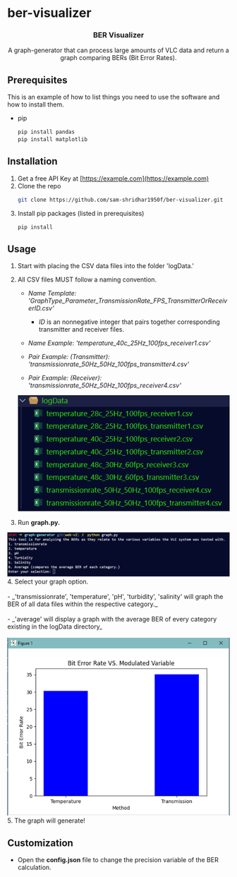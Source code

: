 # ber-visualizer




  <h3 align="center">BER Visualizer</h3>

  <p align="center">
    A graph-generator that can process large amounts of VLC data and return a graph comparing BERs (Bit Error Rates).
    <br />
  </p>
</p>

## Prerequisites

This is an example of how to list things you need to use the software and how to install them.
* pip
  ```sh
  pip install pandas
  pip install matplotlib
  ```

## Installation

1. Get a free API Key at [https://example.com](https://example.com)
2. Clone the repo
   ```sh
   git clone https://github.com/sam-shridhar1950f/ber-visualizer.git
   ```
3. Install pip packages (listed in prerequisites)
   ```sh
   pip install
   ```

<!-- USAGE EXAMPLES -->
## Usage

1. Start with placing the CSV data files into the folder 'logData.'
2. All CSV files MUST follow a naming convention.
   
     - _Name Template: 'GraphType_Parameter_TransmissionRate_FPS_TransmitterOrReceiverID.csv'_
        * _ID_ is an nonnegative integer that pairs together corresponding transmitter and receiver files.
    -  _Name Example: 'temperature_40c_25Hz_100fps_receiver1.csv'_

    - _Pair Example: (Transmitter): 'transmissionrate_50Hz_50Hz_100fps_transmitter4.csv'_
    - _Pair Example: (Receiver): 'transmissionrate_50Hz_50Hz_100fps_receiver4.csv'_

   
    <img src="https://github.com/sam-shridhar1950f/ber-visualizer/blob/photos/folderStructure.PNG?raw=true">
3. Run **graph.py.**
<img src="https://github.com/sam-shridhar1950f/ber-visualizer/blob/photos/terminal.PNG?raw=true">
4. Select your graph option. 
         <br>
         <br>
          - _'transmissionrate', 'temperature', 'pH', 'turbidity', 'salinity' will graph the BER of all data files within the respective category._
           <br>
           <br>
          - _'average' will display a graph with the average BER of every category existing in the logData directory_
<br>
<br>
<img src="https://github.com/sam-shridhar1950f/ber-visualizer/blob/photos/graph.png?raw=true">
5. The graph will generate!
   





<!-- ROADMAP -->
## Customization

- Open the **config.json** file to change the precision variable of the BER calculation.



